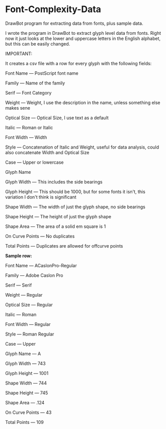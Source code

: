 # Font-Complexity-Data
DrawBot program for extracting data from fonts, plus sample data.

I wrote the program in DrawBot to extract glyph level data from fonts. Right now it just looks at the lower and uppercase letters in the English alphabet, but this can be easily changed. 

IMPORTANT: 

It creates a csv file with a row for every glyph with the following fields:

Font Name	— PostScript font name

Family	  — Name of the family

Serif     — Font Category

Weight	  — Weight, I use the description in the name, unless something else makes sene

Optical Size — Optical Size, I use text as a default

Italic     — Roman or Italic

Font Width — Width 

Style	     — Concatenation of Italic and Weight, useful for data analysis, could also concatenate Width and Optical Size

Case	     — Upper or lowercase

Glyph Name  

Glyph Width  — This includes the side bearings

Glyph Height — This should be 1000, but for some fonts it isn't, this variation
I don't think is significant

Shape Width	 — The width of just the glyph shape, no side bearings

Shape Height —	The height of just the glyph shape

Shape Area   — The area of a solid em square is 1

On Curve Points	— No duplicates

Total Points — Duplicates are allowed for offcurve points


**Sample row:**

Font Name	— ACaslonPro-Regular

Family	  — Adobe Caslon Pro

Serif     — Serif

Weight	  — Regular

Optical Size — Regular

Italic     — Roman

Font Width — Regular

Style	     — Roman Regular

Case	     — Upper

Glyph Name — A

Glyph Width — 743

Glyph Height — 1001

Shape Width	 — 744

Shape Height — 745

Shape Area	 — .124

On Curve Points	— 43

Total Points — 109
